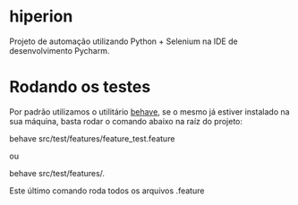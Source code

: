 # hiperion
Projeto de automação utilizando Python + Selenium
na IDE de desenvolvimento Pycharm.

# Rodando os testes
Por padrão utilizamos o utilitário [behave](https://behave.readthedocs.io/en/latest/), se o mesmo já estiver instalado na sua máquina, basta rodar o comando abaixo na raíz do projeto:

behave src/test/features/feature_test.feature

ou

behave src/test/features/.

Este último comando roda todos os arquivos .feature

